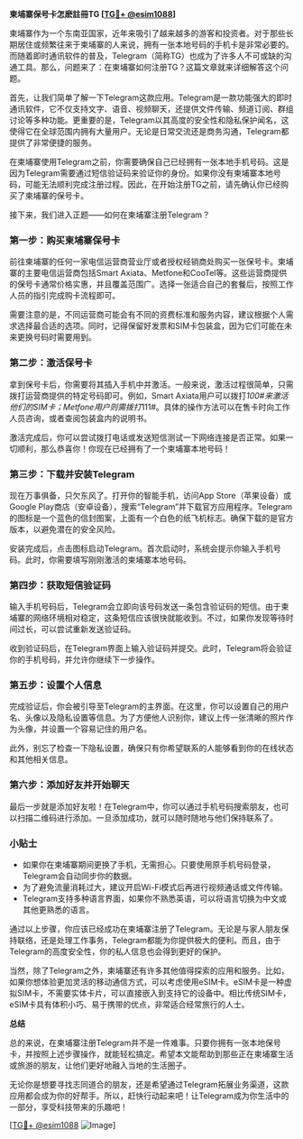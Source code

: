 **柬埔寨保号卡怎麽註冊TG [[TG💪+ @esim1088](https://t.me/s/esim1088)]**

柬埔寨作为一个东南亚国家，近年来吸引了越来越多的游客和投资者。对于那些长期居住或频繁往来于柬埔寨的人来说，拥有一张本地号码的手机卡是非常必要的。而随着即时通讯软件的普及，Telegram（简称TG）也成为了许多人不可或缺的沟通工具。那么，问题来了：在柬埔寨如何注册TG？这篇文章就来详细解答这个问题。

首先，让我们简单了解一下Telegram这款应用。Telegram是一款功能强大的即时通讯软件，它不仅支持文字、语音、视频聊天，还提供文件传输、频道订阅、群组讨论等多种功能。更重要的是，Telegram以其高度的安全性和隐私保护闻名，这使得它在全球范围内拥有大量用户。无论是日常交流还是商务沟通，Telegram都提供了非常便捷的服务。

在柬埔寨使用Telegram之前，你需要确保自己已经拥有一张本地手机号码。这是因为Telegram需要通过短信验证码来验证你的身份。如果你没有柬埔寨本地号码，可能无法顺利完成注册过程。因此，在开始注册TG之前，请先确认你已经购买了柬埔寨的保号卡。

接下来，我们进入正题——如何在柬埔寨注册Telegram？

### **第一步：购买柬埔寨保号卡**

前往柬埔寨的任何一家电信运营商营业厅或者授权经销商处购买一张保号卡。柬埔寨的主要电信运营商包括Smart Axiata、Metfone和CooTel等。这些运营商提供的保号卡通常价格实惠，并且覆盖范围广。选择一张适合自己的套餐后，按照工作人员的指引完成购卡流程即可。

需要注意的是，不同运营商可能会有不同的资费标准和服务内容，建议根据个人需求选择最合适的选项。同时，记得保留好发票和SIM卡包装盒，因为它们可能在未来更换号码时需要用到。

### **第二步：激活保号卡**

拿到保号卡后，你需要将其插入手机中并激活。一般来说，激活过程很简单，只需拨打运营商提供的特定号码即可。例如，Smart Axiata用户可以拨打*100#来激活他们的SIM卡；Metfone用户则需拨打*111#。具体的操作方法可以在售卡时向工作人员咨询，或者查阅包装盒内的说明书。

激活完成后，你可以尝试拨打电话或发送短信测试一下网络连接是否正常。如果一切顺利，那么恭喜你！你现在已经拥有了一个柬埔寨本地号码！

### **第三步：下载并安装Telegram**

现在万事俱备，只欠东风了。打开你的智能手机，访问App Store（苹果设备）或Google Play商店（安卓设备），搜索“Telegram”并下载官方应用程序。Telegram的图标是一个蓝色的信封图案，上面有一个白色的纸飞机标志。确保下载的是官方版本，以避免潜在的安全风险。

安装完成后，点击图标启动Telegram。首次启动时，系统会提示你输入手机号码。此时，你需要填写刚刚激活的柬埔寨本地号码。

### **第四步：获取短信验证码**

输入手机号码后，Telegram会立即向该号码发送一条包含验证码的短信。由于柬埔寨的网络环境相对稳定，这条短信应该很快就能收到。不过，如果你发现等待时间过长，可以尝试重新发送验证码。

收到验证码后，在Telegram界面上输入验证码并提交。此时，Telegram将会验证你的手机号码，并允许你继续下一步操作。

### **第五步：设置个人信息**

完成验证后，你会被引导至Telegram的主界面。在这里，你可以设置自己的用户名、头像以及隐私设置等信息。为了方便他人识别你，建议上传一张清晰的照片作为头像，并设置一个容易记住的用户名。

此外，别忘了检查一下隐私设置，确保只有你希望联系的人能够看到你的在线状态和其他相关信息。

### **第六步：添加好友并开始聊天**

最后一步就是添加好友啦！在Telegram中，你可以通过手机号码搜索朋友，也可以扫描二维码进行添加。一旦添加成功，就可以随时随地与他们保持联系了。

### **小贴士**

- 如果你在柬埔寨期间更换了手机，无需担心。只要使用原手机号码登录，Telegram会自动同步你的数据。
- 为了避免流量消耗过大，建议开启Wi-Fi模式后再进行视频通话或文件传输。
- Telegram支持多种语言界面，如果你不熟悉英语，可以将语言切换为中文或其他更熟悉的语言。

通过以上步骤，你应该已经成功在柬埔寨注册了Telegram。无论是与家人朋友保持联络，还是处理工作事务，Telegram都能为你提供极大的便利。而且，由于Telegram的高度安全性，你的私人信息也会得到更好的保护。

当然，除了Telegram之外，柬埔寨还有许多其他值得探索的应用和服务。比如，如果你想体验更加灵活的移动通信方式，可以考虑使用eSIM卡。eSIM卡是一种虚拟SIM卡，不需要实体卡片，可以直接嵌入到支持它的设备中。相比传统SIM卡，eSIM卡具有体积小巧、易于携带的优点，非常适合经常旅行的人士。

**总结**

总的来说，在柬埔寨注册Telegram并不是一件难事。只要你拥有一张本地保号卡，并按照上述步骤操作，就能轻松搞定。希望本文能帮助到那些正在柬埔寨生活或旅游的朋友，让他们更好地融入当地的生活圈子。

无论你是想要寻找志同道合的朋友，还是希望通过Telegram拓展业务渠道，这款应用都会成为你的好帮手。所以，赶快行动起来吧！让Telegram成为你生活中的一部分，享受科技带来的乐趣吧！

[[TG💪+ @esim1088](https://t.me/s/esim1088) ![Image](https://i.postimg.cc/4NQfJmqS/Snipaste-2025-05-13-00-14-12.png)]